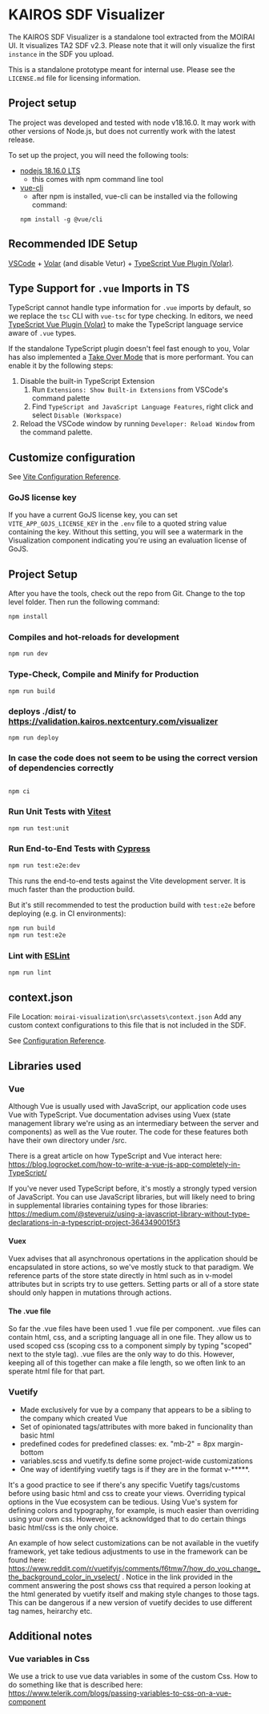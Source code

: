 # KAIROS SDF Visualizer

The KAIROS SDF Visualizer is a standalone tool extracted from the MOIRAI UI.  It visualizes TA2 SDF v2.3.
Please note that it will only visualize the first `instance` in the SDF you upload.

This is a standalone prototype meant for internal use.  Please see the `LICENSE.md` file for licensing information.

## Project setup

The project was developed and tested with node v18.16.0.  It may work with other versions of Node.js, but does not currently work with the latest release.

To set up the project, you will need the following tools:

-   [nodejs 18.16.0 LTS](https://nodejs.org/en)
    -   this comes with npm command line tool
-   [vue-cli](https://cli.vuejs.org/)
    -   after npm is installed, vue-cli can be installed via the following command:
    ```
    npm install -g @vue/cli
    ```
## Recommended IDE Setup

[VSCode](https://code.visualstudio.com/) + [Volar](https://marketplace.visualstudio.com/items?itemName=Vue.volar) (and disable Vetur) + [TypeScript Vue Plugin (Volar)](https://marketplace.visualstudio.com/items?itemName=Vue.vscode-typescript-vue-plugin).

## Type Support for `.vue` Imports in TS

TypeScript cannot handle type information for `.vue` imports by default, so we replace the `tsc` CLI with `vue-tsc` for type checking. In editors, we need [TypeScript Vue Plugin (Volar)](https://marketplace.visualstudio.com/items?itemName=Vue.vscode-typescript-vue-plugin) to make the TypeScript language service aware of `.vue` types.

If the standalone TypeScript plugin doesn't feel fast enough to you, Volar has also implemented a [Take Over Mode](https://github.com/johnsoncodehk/volar/discussions/471#discussioncomment-1361669) that is more performant. You can enable it by the following steps:

1. Disable the built-in TypeScript Extension
    1) Run `Extensions: Show Built-in Extensions` from VSCode's command palette
    2) Find `TypeScript and JavaScript Language Features`, right click and select `Disable (Workspace)`
2. Reload the VSCode window by running `Developer: Reload Window` from the command palette.

## Customize configuration

See [Vite Configuration Reference](https://vitejs.dev/config/).

### GoJS license key

If you have a current GoJS license key, you can set `VITE_APP_GOJS_LICENSE_KEY` in the `.env` file to a quoted string value containing the key.  Without this setting, you will see a watermark in the Visualization component indicating you're using an evaluation license of GoJS.

## Project Setup

After you have the tools, check out the repo from Git. Change to the top level folder. Then run the following command:

```sh
npm install
```

### Compiles and hot-reloads for development

```sh
npm run dev
```

### Type-Check, Compile and Minify for Production

```
npm run build
```

### deploys ./dist/ to https://validation.kairos.nextcentury.com/visualizer

```
npm run deploy
```

### In case the code does not seem to be using the correct version of dependencies correctly

```

npm ci
```

### Run Unit Tests with [Vitest](https://vitest.dev/)

```sh
npm run test:unit
```

### Run End-to-End Tests with [Cypress](https://www.cypress.io/)

```sh
npm run test:e2e:dev
```

This runs the end-to-end tests against the Vite development server.
It is much faster than the production build.

But it's still recommended to test the production build with `test:e2e` before deploying (e.g. in CI environments):

```sh
npm run build
npm run test:e2e
```

### Lint with [ESLint](https://eslint.org/)

```sh
npm run lint
```

## context.json
File Location: `moirai-visualization\src\assets\context.json`
Add any custom context configurations to this file that is not included in the SDF.

See [Configuration Reference](https://cli.vuejs.org/config/).

## Libraries used 

### Vue

Although Vue is usually used with JavaScript, our application code uses Vue with TypeScript. Vue documentation advises using Vuex (state management library we're using as an intermediary between the server and components) as well as the Vue router. The code for these features both have their own directory under /src.

There is a great article on how TypeScript and Vue interact here: https://blog.logrocket.com/how-to-write-a-vue-js-app-completely-in-TypeScript/

If you've never used TypeScript before, it's mostly a strongly typed version of JavaScript. You can use JavaScript libraries, but will likely need to bring in supplemental libraries containing types for those libraries: https://medium.com/@steveruiz/using-a-javascript-library-without-type-declarations-in-a-typescript-project-3643490015f3

#### Vuex

Vuex advises that all asynchronous opertations in the application should be encapsulated in store actions, so we've mostly stuck to that paradigm. We reference parts of the store state directly in html such as in v-model attributes but in scripts try to use getters. Setting parts or all of a store state should only happen in mutations through actions. 

#### The .vue file

So far the .vue files have been used 1 .vue file per component. .vue files can contain html, css, and a scripting language all in one file. They allow us to used scoped css (scoping css to a component simply by typing "scoped" next to the style tag). .vue files are the only way to do this. However, keeping all of this together can make a file length, so we often link to an sperate html file for that part. 

### Vuetify
-   Made exclusively for vue by a company that appears to be a sibling to the company which created Vue
-   Set of opinionated tags/attributes with more baked in funcionality than basic html
-   predefined codes for predefined classes: ex. "mb-2" = 8px margin-bottom
-   variables.scss and vuetify.ts define some project-wide customizations
-   One way of identifying vuetify tags is if they are in the format v-*****.

It's a good practice to see if there's any specific Vuetify tags/customs before using basic html and css to create your views. Overriding typical options in the Vue ecosystem can be tedious. Using Vue's system for defining colors and typography, for example, is much easier than overriding using your own css. However, it's acknowldged that to do certain things basic html/css is the only choice. 

An example of how select customizations can be not available in the vuetify framework, yet take tedious adjustments to use in the framework can be found here: https://www.reddit.com/r/vuetifyjs/comments/f6tmw7/how_do_you_change_the_background_color_in_vselect/ . Notice in the link provided in the comment answering the post shows css that required a person looking at the html generated by vuetify itself and making style changes to those tags. This can be dangerous if a new version of vuetify decides to use different tag names, heirarchy etc.

## Additional notes

### Vue variables in Css
We use a trick to use vue data variables in some of the custom Css. How to do something like that is described here: https://www.telerik.com/blogs/passing-variables-to-css-on-a-vue-component

